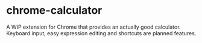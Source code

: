 # chrome-calculator

A WIP extension for Chrome that provides an actually good calculator. Keyboard input, easy expression editing and shortcuts are planned features. 
